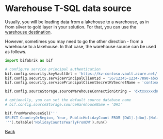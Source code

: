 # Warehouse T-SQL data source

Usually, you will be loading data from a lakehouse to a warehouse, as in from silver to gold layer in your solution. For that, you can use the [warehouse destination](dst_warehouse_table.md).

However, sometimes you may need to go the other direction - from a warehouse to a lakehouse. In that case, the warehouse source can be used as follows.

```python
import bifabrik as bif

# configure service principal authentication
bif.config.security.keyVaultUrl = 'https://kv-contoso.vault.azure.net/'
bif.config.security.servicePrincipalClientId = '56712345-1234-7890-abcd-abcd12344d14'
bif.config.security.servicePrincipalClientSecretKVSecretName = 'contoso-clientSecret'

bif.config.sourceStorage.sourceWarehouseConnectionString = 'dxtxxxxxxbue.datawarehouse.fabric.microsoft.com'

# optionally, you can set the default source database name
# bif.config.sourceStorage.sourceWarehouseName = 'DW1'

bif.fromWarehouseSql('''
SELECT CountryOrRegion, Year, PublicHolidayCount FROM [DW1].[dbo].[HolidayCountsYearly]
''').toTable('HolidayCountsYearlyFromDW').run()
```

[Back](../index.md)
